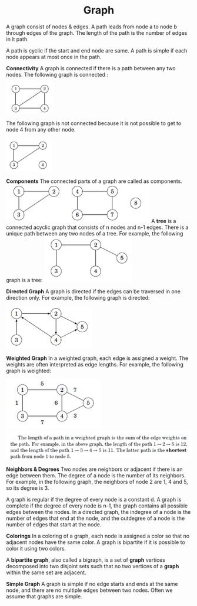

<h1 align="center">Graph</h1>

A graph consist of nodes & edges. A path leads from node a to node b through edges of the graph. The length of the path is the number of edges in it path. 

A path is cyclic if the start and end node are same. A path is simple if each node appears at most once in the path.

**Connectivity**
A graph is connected if there is a path between any two nodes. The following graph is connected :

![image-20210221125825352](image-20210221125825352.png)

The following graph is not connected because it is not possible to get to node 4 from any other node.

![image-20210221125908530](image-20210221125908530.png)

**Components**
The connected parts of a graph are called as components.
![image-20210221130029086](image-20210221130029086.png)
A **tree** is a connected acyclic graph that consists of n nodes and n-1 edges. There is a unique path between any two nodes of a tree. For example, the following graph is a tree:
													![image-20210221132947774](image-20210221132947774.png)

**Directed  Graph**
A graph is directed if the edges can be traversed in one direction only. For example, the following graph is directed:

![image-20210221133104239](image-20210221133104239.png)

**Weighted Graph**
In a weighted graph, each edge is assigned a weight. The weights are often interpreted as edge lengths. For example, the following graph is weighted:

![image-20210221133200049](image-20210221133200049.png)
![image-20210221133322557](image-20210221133322557.png)

**Neighbors & Degrees**
Two nodes are neighbors or adjacent if there is an edge between them. The degree of a node is the number of its neighbors. For example, in the following graph, the neighbors of node 2 are 1, 4 and 5, so its degree is 3.

A graph is regular if the degree of every node is a constant d. A graph is complete if the degree of every node is n-1, the graph contains all possible edges between the nodes.
In a directed graph, the indegree of a node is the number of edges that end at the node, and the outdegree of a node is the number of edges that start at the node.

**Colorings**
In a coloring of a graph, each node is assigned a color so that no adjacent nodes have the same color.
A graph is bipartite if it is possible to color it using two colors.

A **bipartite graph**, also called a bigraph, is a set of **graph** vertices decomposed into two disjoint sets such that no two vertices of a **graph** within the same set are adjacent.

**Simple Graph**
A graph is simple if no edge starts and ends at the same node, and there are no multiple edges between two nodes. Often we assume that graphs are simple.

